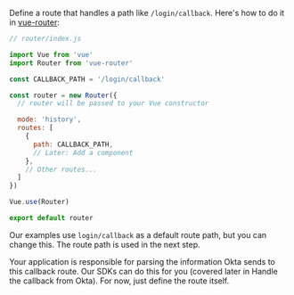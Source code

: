 Define a route that handles a path like `/login/callback`. Here's how to do it in [vue-router](https://router.vuejs.org/):


```javascript
// router/index.js

import Vue from 'vue'
import Router from 'vue-router'

const CALLBACK_PATH = '/login/callback'

const router = new Router({
  // router will be passed to your Vue constructor

  mode: 'history',
  routes: [
    {
      path: CALLBACK_PATH,
      // Later: Add a component
    },
    // Other routes...
  ]
})

Vue.use(Router)

export default router
```

Our examples use `login/callback` as a default route path, but you can change this. The route path is used in the next step.

Your application is responsible for parsing the information Okta sends to this callback route. Our SDKs can do this for you (covered later in <GuideLink link="../handle-callback/">Handle the callback from Okta</GuideLink>). For now, just define the route itself.
